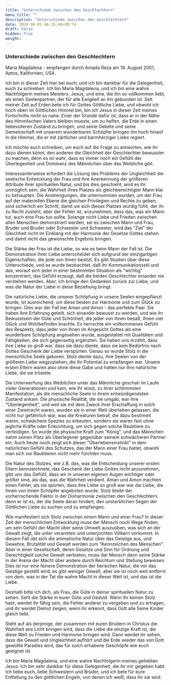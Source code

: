 ```yaml
---
title: "Unterschiede zwischen den Geschlechtern"
menu_title: ""
description: "Unterschiede zwischen den Geschlechtern"
date: 2020-08-01 06:25:48+00:74
draft: False
hidden: True
weight:
---
```

### Unterschiede zwischen den Geschlechtern

Maria Magdalena - empfangen durch Amada Reza am 19. August 2001, Aptos, Kalifornien, USA.

Ich bin in dieser Zeit hier bei euch, und ich bin dankbar für die Gelegenheit, euch zu schreiben. Ich bin Maria Magdalena, und ich bin eine wahre Nachfolgerin meines Meisters, Jesus, und eine, die ihn so vollkommen liebt, als einen Seelenpartner, der für alle Ewigkeit an ihn gebunden ist. Seit meiner Zeit auf Erden bete ich für Gottes Göttliche Liebe, und obwohl ich hoch oben im Göttlichen Himmel bin, bin ich Jesus in dieser Zeit meines Fortschritts nicht so nahe. Einer der Gründe dafür ist, dass er in der Nähe des Himmlischen Vaters bleiben musste, um zu helfen, die Erde in einen liebevolleren Zustand zu bringen, und seine Gebete und seine Gemeinschaft mit unserem wunderbaren Schöpfer bringen ihn hoch hinauf in die Himmel, die er mit zärtlicher und barmherziger Liebe regiert.

Ich möchte euch schreiben, um euch auf die Frage zu antworten, wie ihr dazu dienen könnt, den anderen die Gleichheit der Geschlechter bewusster zu machen, denn es ist wahr, dass es immer noch ein Gefühl der Überlegenheit und Dominanz des Männlichen über das Weibliche gibt.

Interessanterweise erfordert die Lösung des Problems der Ungleichheit die seelische Entwicklung der Frau und ihre Anerkennung der größeren Attribute ihrer spirituellen Natur, und bis dies geschieht, wird es ihr unmöglich sein, die Wahrheit ihres Platzes als gleichberechtigter Mann klar zu behaupten. Die Anstrengungen, die unternommen wurden, um der Frau auf der materiellen Ebene die gleichen Privilegien und Rechte zu geben, sind sicherlich ein Schritt, damit sie sich dieses Platzes würdig fühlt, der ihr zu Recht zusteht, aber der Fehler ist, anzunehmen, dass das, was ein Mann tut, auch eine Frau tun sollte. Solange nicht Liebe und Frieden zwischen allen Menschen demonstriert werden, sei es zwischen Mann und Frau, Bruder und Bruder oder Schwester und Schwester, wird das "Ziel" der Gleichheit nicht im Einklang mit der Harmonie der Gesetze Gottes stehen und damit nicht das gewünschte Ergebnis bringen.

Die Stärke der Frau ist die Liebe, so wie es beim Mann der Fall ist. Die Demonstration ihrer Liebe unterscheidet sich aufgrund der einzigartigen Eigenschaften, die jede von ihnen besitzt. Es gibt Studien über diese Unterschiede, und es wurde beobachtet, daß ihr Kommunikationsstil und das, worauf sich jeder in einer bestimmten Situation als "wichtig" konzentriert, das Gefühl erzeugt, daß die beiden Geschlechter einander nie verstehen werden. Aber, ich bringe den Gedanken zurück zur Liebe, und was die Natur der Liebe in diese Beziehung bringt.

Die natürliche Liebe, die unserer Schöpfung in unsere Seelen eingepflanzt wurde, ist ausreichend, um diese beiden zur Harmonie und zum Glück zu bringen. Dies war der Fall bei Aman und Amon - das perfekte Paar. Sie haben ihre Erfahrung geteilt, sich einander bewusst zu werden, und wie ihr Bewusstsein der Güte und Schönheit, die jeder von ihnen besaß, ihnen viel Glück und Wohlbefinden brachte. Es herrschte ein vollkommenes Gefühl des Respekts, dass jeder von ihnen im Angesicht Gottes als eine wunderbare Schöpfung angesehen wurde, ausgestattet mit Qualitäten und Fähigkeiten, die sich gegenseitig ergänzten. Sie haben uns erzählt, dass ihre Liebe so groß war, dass sie dazu diente, dass sie kein Bedürfnis nach Gottes Geschenk der Liebe verspürten. Genau so wurde Stolz in die menschliche Seele geboren. Stolz diente dazu, ihre Seelen von der größeren Liebe wegzuziehen, die ihr Potential zu empfangen war. Unsere ersten Eltern waren also ohne diese Gabe und hatten nur ihre natürliche Liebe, die sie tröstete.

Die Unterwerfung des Weiblichen unter das Männliche geschah im Laufe vieler Generationen und kam, wie ihr wisst, zu ihrer schlimmsten Manifestation, als die menschliche Seele in ihrem entwürdigendsten Zustand ankam. Die physische Realität, die sie umgab, war ihre "Überlegenheit", und weil sie mit dem Zweck ihrer Erschaffung in solch einer Zwietracht waren, wurden sie in einer Welt überleben gelassen, die nicht nur gefährlich war, was die Kreaturen betraf, die dazu bestimmt waren, schwächere Spezies zu erbeuten, sondern sie waren fast ohne jegliche Kräfte oder Erleuchtung, um sich gegen solche Raubtiere zu verteidigen. So wurde die physische Kraft zum "König", und das Männchen nahm seinen Platz als Überlegener gegenüber seinem schwächeren Partner ein. Auch heute noch zeigt sich dieser "Überlebensinstinkt" in dem natürlichen Gefühl des Schutzes, das der Mann einer Frau bietet, obwohl man sich vor Raubtieren nicht mehr fürchten muss.

Die Natur des Stolzes, wie z.B. das, was die Entscheidung unserer ersten Eltern kennzeichnete, das Geschenk der Liebe Gottes nicht anzunehmen, gibt uns das Gefühl, dass wir in unseren eigenen Augen wichtiger oder größer sind, als das, was die Wahrheit verdient. Aman und Amon machten einen Fehler, als sie spürten, dass ihre Liebe so groß war wie die Liebe, die ihnen von ihrem Schöpfer angeboten wurde. Stolz bleibt der vorherrschende Faktor in der Disharmonie zwischen den Geschlechtern, denn er ist es, der die Seele daran hindert, den unsterblichen Segen der Göttlichen Liebe zu suchen und zu empfangen.

Wie manifestiert sich Stolz zwischen einem Mann und einer Frau? In dieser Zeit der menschlichen Entwicklung muss der Mensch noch Wege finden, um sein Gefühl der Macht über seine Umwelt auszuüben, was sich an der Gewalt zeigt, die unter verarmten und unterjochten Völkern vorkommt. In diesem Fall übt sich die animalische Natur über das Geistige aus, und Gewehre, Brutalität und Gewalt werden zum "Kennzeichen des Menschen". Aber in einer Gesellschaft, deren Gesetze und Sinn für Ordnung und Gerechtigkeit solche Gewalt verbieten, muss der Mensch dann seine Stärke in der Arena der Macht über andere durch Reichtum und Stellung beweisen. Dies ist nur eine feinere Demonstration der tierischen Natur, die vor das Geistige gestellt wird; es gibt weniger Gewalt, aber sie ist noch weit entfernt von dem, was in der Tat die wahre Macht in dieser Welt ist, und das ist die Liebe.

Deshalb bitte ich dich, als Frau, die Güte in deiner spirituellen Natur zu sehen. Seht die Stärke in eurer Güte und Geduld. Wenn ihr keinen Stolz habt, werdet ihr fähig sein, die Fehler anderer zu vergeben und zu ertragen, und ihr werdet Demut zeigen, wenn ihr erkennt, dass Gott alle Seine Kinder gleich liebt.

Steht auf als derjenige, der zusammen mit euren Brüdern in Christus die Wahrheit ans Licht bringen wird, dass die Liebe die einzige Kraft ist, die diese Welt zu Frieden und Harmonie bringen wird. Dann werdet ihr sehen, dass die Gewalt und Ungleichheit aufhört und die Erde wieder das von Gott gewollte Paradies wird, das für solch erhabene Geschöpfe wie euch geeignet ist.

Ich bin Maria Magdalena, und eine wahre Nachfolgerin meines geliebten Jesus. Ich bin sehr dankbar für diese Gelegenheit, die ihr mir gegeben habt. Ich liebe euch, liebe Schwestern und Brüder, und ich bete für eure Entfaltung zu den göttlichen Engeln, von denen ich weiß, dass ihr sie seid.
